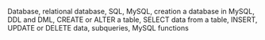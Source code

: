 Database, relational database, SQL, MySQL, creation a database in MySQL, DDL and DML, CREATE or ALTER a table, SELECT data from a table, INSERT, UPDATE or DELETE data, subqueries, MySQL functions
